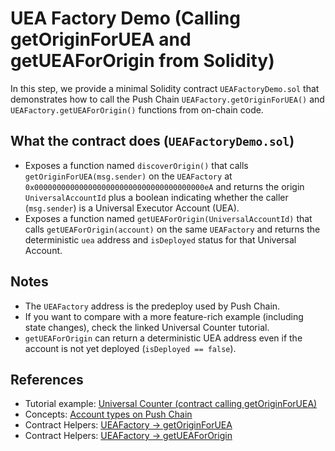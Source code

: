 # UEA Factory Demo (Calling getOriginForUEA and getUEAForOrigin from Solidity)

In this step, we provide a minimal Solidity contract `UEAFactoryDemo.sol` that demonstrates how to call the Push Chain `UEAFactory.getOriginForUEA()` and `UEAFactory.getUEAForOrigin()` functions from on-chain code.

## What the contract does (`UEAFactoryDemo.sol`)

- Exposes a function named `discoverOrigin()` that calls `getOriginForUEA(msg.sender)` on the `UEAFactory` at `0x00000000000000000000000000000000000000eA` and returns the origin `UniversalAccountId` plus a boolean indicating whether the caller (`msg.sender`) is a Universal Executor Account (UEA).
- Exposes a function named `getUEAForOrigin(UniversalAccountId)` that calls `getUEAForOrigin(account)` on the same `UEAFactory` and returns the deterministic `uea` address and `isDeployed` status for that Universal Account.

## Notes

- The `UEAFactory` address is the predeploy used by Push Chain.
- If you want to compare with a more feature-rich example (including state changes), check the linked Universal Counter tutorial.
- `getUEAForOrigin` can return a deterministic UEA address even if the account is not yet deployed (`isDeployed == false`).

## References

- Tutorial example: <a href="https://pushchain.github.io/push-chain-website/pr-preview/pr-1067/docs/chain/tutorials/tutorial-universal-counter/" target="_blank">Universal Counter (contract calling getOriginForUEA)</a>
- Concepts: <a href="https://pushchain.github.io/push-chain-website/pr-preview/pr-1067/docs/chain/important-concepts/#account-types-on-push-chain" target="_blank">Account types on Push Chain</a>
- Contract Helpers: <a href="https://pushchain.github.io/push-chain-website/pr-preview/pr-1067/docs/chain/build/contract-helpers/#ueafactory--getoriginforuea" target="_blank">UEAFactory → getOriginForUEA</a>
- Contract Helpers: <a href="https://pushchain.github.io/push-chain-website/pr-preview/pr-1067/docs/chain/build/contract-helpers/#ueafactory--getueafororigin" target="_blank">UEAFactory → getUEAForOrigin</a>

